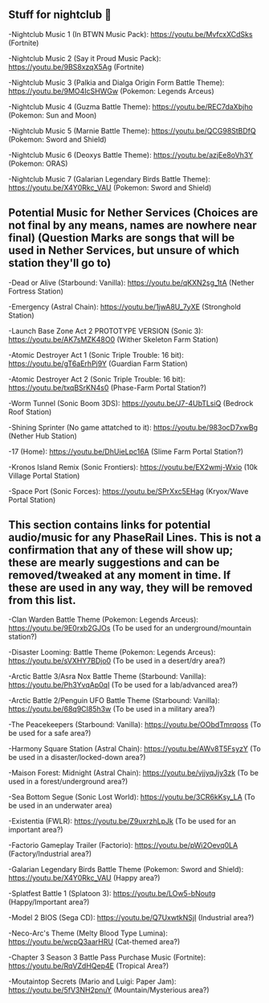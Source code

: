 ## Stuff for nightclub 👀

-Nightclub Music 1 (In BTWN Music Pack): https://youtu.be/MvfcxXCdSks (Fortnite)

-Nightclub Music 2 (Say it Proud Music Pack): https://youtu.be/9BS8xzqX5Ag (Fortnite)

-Nightclub Music 3 (Palkia and Dialga Origin Form Battle Theme): https://youtu.be/9MO4IcSHWGw (Pokemon: Legends Arceus)

-Nightclub Music 4 (Guzma Battle Theme): https://youtu.be/REC7daXbjho (Pokemon: Sun and Moon)

-Nightclub Music 5 (Marnie Battle Theme): https://youtu.be/QCG98StBDfQ (Pokemon: Sword and Shield)

-Nightclub Music 6 (Deoxys Battle Theme): https://youtu.be/azjEe8oVh3Y (Pokemon: ORAS)

-Nightclub Music 7 (Galarian Legendary Birds Battle Theme): https://youtu.be/X4Y0Rkc_VAU (Pokemon: Sword and Shield)

## Potential Music for Nether Services (Choices are not final by any means, names are nowhere near final) (Question Marks are songs that will be used in Nether Services, but unsure of which station they'll go to)

-Dead or Alive (Starbound: Vanilla): https://youtu.be/qKXN2sg_1tA (Nether Fortress Station)

-Emergency (Astral Chain): https://youtu.be/1jwA8U_7yXE (Stronghold Station)

-Launch Base Zone Act 2 PROTOTYPE VERSION (Sonic 3): https://youtu.be/AK7sMZK48O0  (Wither Skeleton Farm Station)

-Atomic Destroyer Act 1 (Sonic Triple Trouble: 16 bit): https://youtu.be/gT6aErhPj9Y (Guardian Farm Station)

-Atomic Destroyer Act 2 (Sonic Triple Trouble: 16 bit): https://youtu.be/txqBSrKN4s0 (Phase-Farm Portal Station?)

-Worm Tunnel (Sonic Boom 3DS): https://youtu.be/J7-4UbTLsiQ (Bedrock Roof Station)

-Shining Sprinter (No game attatched to it): https://youtu.be/983ocD7xwBg (Nether Hub Station)

-17 (Home): https://youtu.be/DhUieLpc16A (Slime Farm Portal Station?)

-Kronos Island Remix (Sonic Frontiers): https://youtu.be/EX2wmj-Wxio (10k Village Portal Station)

-Space Port (Sonic Forces): https://youtu.be/SPrXxc5EHag (Kryox/Wave Portal Station)

## This section contains links for potential audio/music for any PhaseRail Lines. This is not a confirmation that any of these will show up; these are mearly suggestions and can be removed/tweaked at any moment in time. If these are used in any way, they will be removed from this list.

-Clan Warden Battle Theme (Pokemon: Legends Arceus): https://youtu.be/9E0rxb2GJOs (To be used for an underground/mountain station?)

-Disaster Looming: Battle Theme (Pokemon: Legends Arceus): https://youtu.be/sVXHY7BDjo0 (To be used in a desert/dry area?)

-Arctic Battle 3/Asra Nox Battle Theme (Starbound: Vanilla): https://youtu.be/Ph3YvqAp0qI (To be used for a lab/advanced area?)

-Arctic Battle 2/Penguin UFO Battle Theme (Starbound: Vanilla): https://youtu.be/68q9CI85h3w (To be used in a military area?)

-The Peacekeepers (Starbound: Vanilla): https://youtu.be/OObdTmrqoss (To be used for a safe area?)

-Harmony Square Station (Astral Chain): https://youtu.be/AWv8T5FsyzY (To be used in a disaster/locked-down area?)

-Maison Forest: Midnight (Astral Chain): https://youtu.be/vjjyqJjy3zk (To be used in a forest/underground area?)

-Sea Bottom Segue (Sonic Lost World): https://youtu.be/3CR6kKsy_LA (To be used in an underwater area)

-Existentia (FWLR): https://youtu.be/Z9uxrzhLpJk (To be used for an important area?)

-Factorio Gameplay Trailer (Factorio): https://youtu.be/pWi2Oevq0LA (Factory/Industrial area?)

-Galarian Legendary Birds Battle Theme (Pokemon: Sword and Shield): https://youtu.be/X4Y0Rkc_VAU (Happy area?)

-Splatfest Battle 1 (Splatoon 3): https://youtu.be/LOw5-bNoutg (Happy/Important area?)

-Model 2 BIOS (Sega CD): https://youtu.be/Q7UxwtkNSjI (Industrial area?)

-Neco-Arc's Theme (Melty Blood Type Lumina): https://youtu.be/wcpQ3aarHRU (Cat-themed area?)

-Chapter 3 Season 3 Battle Pass Purchase Music (Fortnite): https://youtu.be/RqVZdHQep4E (Tropical Area?)

-Moutaintop Secrets (Mario and Luigi: Paper Jam): https://youtu.be/5fV3NH2pnuY (Mountain/Mysterious area?)
